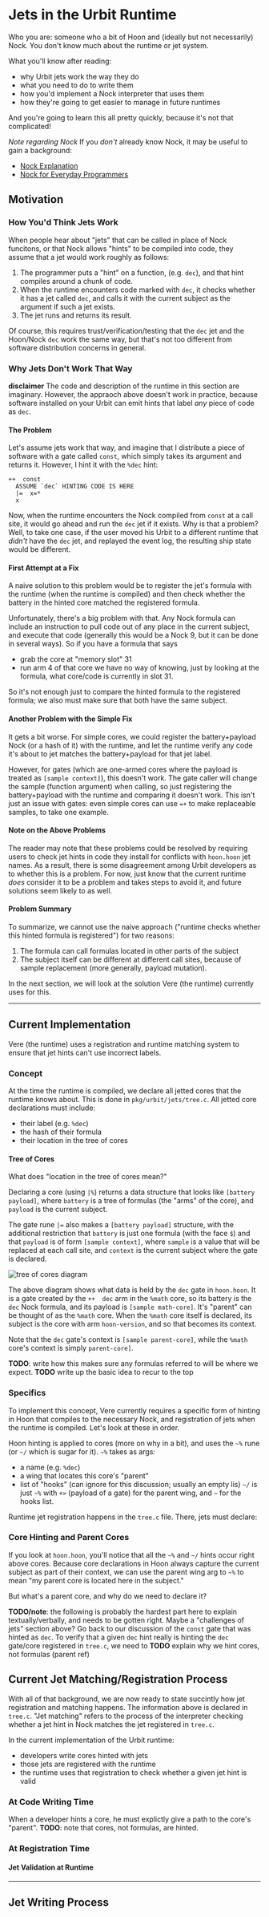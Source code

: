# Jets in the Urbit Runtime

Who you are: someone who a bit of Hoon and (ideally but not necessarily) Nock. You don't know much about the runtime or jet system.

What you'll know after reading: 
- why Urbit jets work the way they do
- what you need to do to write them
- how you'd implement a Nock interpreter that uses them
- how they're going to get easier to manage in future runtimes

And you're going to learn this all pretty quickly, because it's not that complicated!

*Note regarding Nock*
If you *don't* already know Nock, it may be useful to gain a background:
* [Nock Explanation](https://urbit.org/docs/nock/explanation/)
* [Nock for Everyday Programmers](https://blog.timlucmiptev.space/part1.html)

## Motivation

### How You'd Think Jets Work
When people hear about "jets" that can be called in place of Nock funcitons, or that Nock allows "hints" to be compiled into code, they assume that a jet would work roughly as follows:
1. The programmer puts a "hint" on a function, (e.g. `dec`), and that hint compiles around a chunk of code.
2. When the runtime encounters code marked with `dec`, it checks whether it has a jet called `dec`, and calls it with the current subject as the argument if such a jet exists.
3. The jet runs and returns its result.

Of course, this requires trust/verification/testing that the `dec` jet and the Hoon/Nock `dec` work the same way, but that's not too different from software distribution concerns in general.

### Why Jets Don't Work That Way
**disclaimer** The code and description of the runtime in this section are imaginary.
However, the appraoch above doesn't work in practice, because software installed on your Urbit can emit hints that label *any* piece of code as `dec`.  

#### The Problem
Let's assume jets work that way, and imagine that I distribute a piece of software with a gate called `const`, which simply takes its argument and returns it. However, I hint it with the `%dec` hint: 
```
++  const
  ASSUME `dec` HINTING CODE IS HERE
  |=  x=*
  x 
```
Now, when the runtime encounters the Nock compiled from `const` at a call site, it would go ahead and run the `dec` jet if it exists.  Why is that a problem?  Well, to take one case, if the user moved his Urbit to a different runtime that *didn't* have the `dec` jet, and replayed the event log, the resulting ship state would be different.

#### First Attempt at a Fix
A naive solution to this problem would be to register the jet's formula with the runtime (when the runtime is compiled) and then check whether the battery in the hinted core matched the registered formula.

Unfortunately, there's a big problem with that. Any Nock formula can include an instruction to pull code out of any place in the current subject, and execute that code (generally this would be a Nock 9, but it can be done in several ways). So if you have a formula that says
- grab the core at "memory slot" 31
- run arm 4 of that core
we have no way of knowing, just by looking at the formula, what core/code is currently in slot 31.

So it's not enough just to compare the hinted formula to the registered formula; we also must make sure that both have the same subject.

#### Another Problem with the Simple Fix
It gets a bit worse. For simple cores, we could register the battery+payload Nock (or a hash of it) with the runtime, and let the runtime verify any code it's about to jet matches the battery+payload for that jet label.

However, for gates (which are one-armed cores where the payload is treated as `[sample context]`), this doesn't work. The gate caller will change the sample (function argument) when calling, so just registering the battery+payload with the runtime and comparing it doesn't work.  This isn't just an issue with gates: even simple cores can use `=+` to make replaceable samples, to take one example.

#### Note on the Above Problems
The reader may note that these problems could be resolved by requiring users to check jet hints in code they install for conflicts with `hoon.hoon` jet names. As a result, there is some disagreement among Urbit developers as to whether this is a problem. For now, just know that the current runtime *does* consider it to be a problem and takes steps to avoid it, and future solutions seem likely to as well.

#### Problem Summary
To summarize, we cannot use the naive approach ("runtime checks whether this hinted formula is registered") for two reasons:
1. The formula can call formulas located in other parts of the subject
2. The subject itself can be different at different call sites, because of sample replacement (more generally, payload mutation).

In the next section, we will look at the solution Vere (the runtime) currently uses for this.

------------------------------------

## Current Implementation
Vere (the runtime) uses a registration and runtime matching system to ensure that jet hints can't use incorrect labels.

### Concept 
At the time the runtime is compiled, we declare all jetted cores that the runtime knows about. This is done in `pkg/urbit/jets/tree.c`.
All jetted core declarations must include:
- their label (e.g. `%dec`)
- the hash of their formula
- their location in the tree of cores

#### Tree of Cores
What does "location in the tree of cores mean?"

Declaring a core (using `|%`) returns a data structure that looks like `[battery payload]`, where `battery` is a tree of formulas (the "arms" of the core), and `payload` is the current subject. 

The gate rune `|=` also makes a `[battery payload]` structure, with the additional restriction that `battery` is just one formula (with the face `$`) and that `payload` is of form `[sample context]`, where `sample` is a value that will be replaced at each call site, and `context` is the current subject where the gate is declared.

![tree of cores diagram](img/core_tree.png)

The above diagram shows what data is held by the `dec` gate in `hoon.hoon`. It is a gate created by the `++  dec` arm in the `%math` core, so its battery is the `dec` Nock formula, and its payload is `[sample math-core]`.  It's "parent" can be thought of as the `%math` core. When the `%math` core itself is declared, its subject is the core with arm `hoon-version`, and so that becomes its context.  

Note that the `dec` gate's context is `[sample parent-core]`, while the `%math` core's context is simply `parent-core]`.

**TODO**: write how this makes sure any formulas referred to will be where we expect.
**TODO** write up the basic idea to recur to the top

### Specifics
To implement this concept, Vere currently requires a specific form of hinting in Hoon that compiles to the necessary Nock, and registration of jets when the runtime is compiled. Let's look at these in order.

Hoon hinting is applied to cores (more on why in a bit), and uses the `~%` rune (or `~/` which is sugar for it). `~%` takes as args:
- a name (e.g. `%dec`)
- a wing that locates this core's "parent"
- list of "hooks" (can ignore for this discussion; usually an empty lis)
`~/` is just `~%` with `+>` (payload of a gate) for the parent wing, and `~` for the hooks list.

Runtime jet registration happens in the `tree.c` file. There, jets must declare: 

### Core Hinting and Parent Cores
If you look at `hoon.hoon`, you'll notice that all the `~%` and `~/` hints occur right above cores. Because core declarations in Hoon always capture the current subject as part of their context, we can use the parent wing arg to `~%` to mean "my parent core is located here in the subject."

But what's a parent core, and why do we need to declare it?

**TODO/note**: the following is probably the hardest part here to explain textually/verbally, and needs to be gotten right. Maybe a "challenges of jets" section above?
Go back to our discussion of the `const` gate that was hinted as `dec`. To verify that a given `dec` hint really is hinting the `dec` gate/core registered in `tree.c`, we need to 
**TODO** explain why we hint cores, not formulas (parent ref)

## Current Jet Matching/Registration Process
With all of that background, we are now ready to state succintly how jet registration and matching happens.
The information above is declared in `tree.c`. "Jet matching" refers to the process of the interpreter checking whether a jet hint in Nock matches the jet registered in `tree.c`.

In the current implementation of the Urbit runtime:
* developers write cores hinted with jets
* those jets are registered with the runtime
* the runtime uses that registration to check whether a given jet hint is valid

### At Code Writing Time
When a developer hints a core, he must explictly give a path to the core's "parent".
**TODO**: note that cores, not formulas, are hinted.

### At Registration Time


#### Jet Validation at Runtime

-------------------------------
## Jet Writing Process

